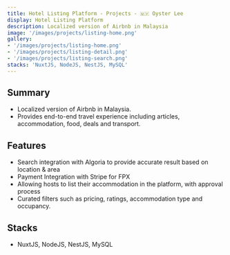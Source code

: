 ```yaml
---
title: Hotel Listing Platform - Projects - 🇲🇾 Oyster Lee
display: Hotel Listing Platform
description: Localized version of Airbnb in Malaysia
image: '/images/projects/listing-home.png'
gallery:
- '/images/projects/listing-home.png'
- '/images/projects/listing-detail.png'
- '/images/projects/listing-search.png'
stacks: 'NuxtJS, NodeJS, NestJS, MySQL'
---
```


## Summary
- Localized version of Airbnb in Malaysia. 
- Provides end-to-end travel experience including articles, accommodation, food, deals and transport.

## Features
- Search integration with Algoria to provide accurate result based on location & area
- Payment Integration with Stripe for FPX
- Allowing hosts to list their accommodation in the platform, with approval process
- Curated filters such as pricing, ratings, accommodation type and occupancy.

## Stacks
- NuxtJS, NodeJS, NestJS, MySQL
